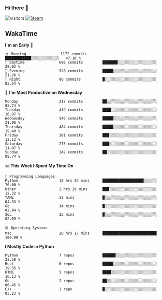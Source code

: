 ### Hi there 👋

![visitors](https://visitor-badge.glitch.me/badge?page_id=zhourunlai)
[![Steam](https://img.shields.io/badge/dynamic/json?url=https%3A%2F%2Fapi.swo.moe%2Fstats%2Fsteamgames%2F76561198285156854&query=count&color=0b1a37&label=Steam&labelColor=134375&logo=steam&suffix=+games&cacheSeconds=3600)](http://steamcommunity.com/profiles/76561198285156854)

## WakaTime
<!--START_SECTION:waka-->
**I'm an Early 🐤** 

```text
🌞 Morning                1172 commits        ████████████░░░░░░░░░░░░░   47.18 % 
🌆 Daytime                696 commits         ███████░░░░░░░░░░░░░░░░░░   28.02 % 
🌃 Evening                528 commits         █████░░░░░░░░░░░░░░░░░░░░   21.26 % 
🌙 Night                  88 commits          █░░░░░░░░░░░░░░░░░░░░░░░░   03.54 % 
```
📅 **I'm Most Productive on Wednesday** 

```text
Monday                   217 commits         ██░░░░░░░░░░░░░░░░░░░░░░░   08.74 % 
Tuesday                  419 commits         ████░░░░░░░░░░░░░░░░░░░░░   16.87 % 
Wednesday                546 commits         █████░░░░░░░░░░░░░░░░░░░░   21.98 % 
Thursday                 484 commits         █████░░░░░░░░░░░░░░░░░░░░   19.48 % 
Friday                   301 commits         ███░░░░░░░░░░░░░░░░░░░░░░   12.12 % 
Saturday                 275 commits         ███░░░░░░░░░░░░░░░░░░░░░░   11.07 % 
Sunday                   242 commits         ██░░░░░░░░░░░░░░░░░░░░░░░   09.74 % 
```


📊 **This Week I Spent My Time On** 

```text
💬 Programming Languages: 
Python                   15 hrs 24 mins      ███████████████████░░░░░░   76.00 % 
Other                    2 hrs 29 mins       ███░░░░░░░░░░░░░░░░░░░░░░   12.32 % 
YAML                     52 mins             █░░░░░░░░░░░░░░░░░░░░░░░░   04.33 % 
Go                       34 mins             █░░░░░░░░░░░░░░░░░░░░░░░░   02.84 % 
SQL                      25 mins             █░░░░░░░░░░░░░░░░░░░░░░░░   02.09 % 

💻 Operating System: 
Mac                      20 hrs 17 mins      █████████████████████████   100.00 % 
```

**I Mostly Code in Python** 

```text
Python                   7 repos             ██████░░░░░░░░░░░░░░░░░░░   22.58 % 
Rust                     6 repos             █████░░░░░░░░░░░░░░░░░░░░   19.35 % 
HTML                     5 repos             ████░░░░░░░░░░░░░░░░░░░░░   16.13 % 
Go                       2 repos             ██░░░░░░░░░░░░░░░░░░░░░░░   06.45 % 
C++                      1 repo              █░░░░░░░░░░░░░░░░░░░░░░░░   03.23 % 
```




<!--END_SECTION:waka-->
